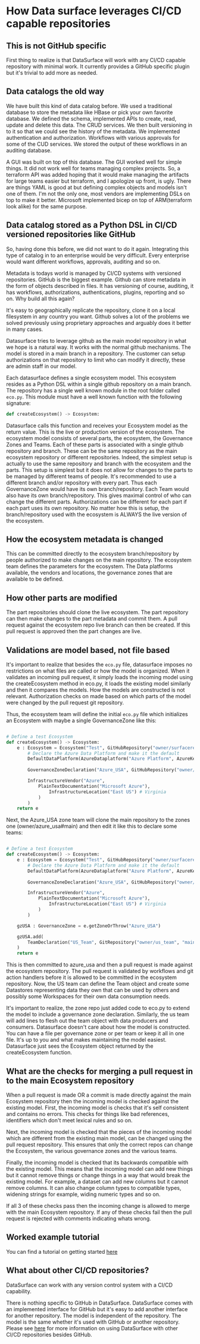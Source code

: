 # How Data surface leverages CI/CD capable repositories

## This is not GitHub specific

First thing to realize is that DataSurface will work with any CI/CD capable repository with minimal work. It currently provides a GitHub specific plugin but it's trivial to add more as needed.

## Data catalogs the old way

We have built this kind of data catalog before. We used a traditional database to store the metadata like HBase or pick your own favorite database. We defined the schema, implemented APIs to create, read, update and delete this data. The CRUD services. We then built versioning in to it so that we could see the history of the metadata. We implemented authentication and authorization. Workflows with various approvals for some of the CUD services. We stored the output of these workflows in an auditing database.

A GUI was built on top of this database. The GUI worked well for simple things. It did not work well for teams managing complex projects. So, a terraform API was added hoping that it would make managing the artifacts for large teams easier but terraform, and I apologize up front, is ugly. There are things YAML is good at but defining complex objects and models isn't one of them. I'm not the only one, most vendors are implementing DSLs on top to make it better. Microsoft implemented bicep on top of ARM(terraform look alike) for the same purpose.

## Data catalog stored as a Python DSL in CI/CD versioned repositories like GitHub

So, having done this before, we did not want to do it again. Integrating this type of catalog in to an enterprise would be very difficult. Every enterprise would want different workflows, approvals, auditing and so on.

Metadata is todays world is managed by CI/CD systems with versioned repositories. GitHub is the biggest example. Github can store metadata in the form of objects described in files. It has versioning of course, auditing, it has workflows, authorizations, authentications, plugins, reporting and so on. Why build all this again?

It's easy to geographically replicate the repository, clone it on a local filesystem in any country you want. Github solves a lot of the problems we solved previously using proprietary approaches and arguably does it better in many cases.

Datasurface tries to leverage github as the main model repository in what we hope is a natural way. It works with the normal github mechanisms. The model is stored in a main branch in a repository. The customer can setup authorizations on that repository to limit who can modify it directly, these are admin staff in our model.

Each datasurface defines a single ecosystem model. This ecosystem resides as a Python DSL within a single github repository on a main branch. The repository has a single well known module in the root folder called ```eco.py```. This module must have a well known function with the following signature:

```python
def createEcosystem() -> Ecosystem:
```

Datasurface calls this function and receives your Ecosystem model as the return value. This is the live or production version of the ecosystem. The ecosystem model consists of several parts, the ecosystem, the Governance Zones and Teams. Each of these parts is associated with a single github repository and branch. These can be the same repository as the main ecosystem repository or different repositories. Indeed, the simplest setup is actually to use the same repository and branch with the ecosystem and the parts. This setup is simplest but it does not allow for changes to the parts to be managed by different teams of people. It's recommended to use a different branch and/or repository with every part. Thus each GovernanceZone would have its own branch/repository. Each Team would also have its own branch/repository. This gives maximal control of who can change the different parts. Authorizations can be different for each part if each part uses its own repository. No matter how this is setup, the branch/repository used with the ecosystem is ALWAYS the live version of the ecosystem.

## How the ecosystem metadata is changed

This can be committed directly to the ecosystem branch/repository by people authorized to make changes on the main repository. The ecosystem team defines the parameters for the ecosystem. The Data platforms available, the vendors and locations, the governance zones that are available to be defined.

## How other parts are modified

The part repositories should clone the live ecosystem. The part repository can then make changes to the part metadata and commit them. A pull request against the ecosystem repo live branch can then be created. If this pull request is approved then the part changes are live.

## Validations are model based, not file based

It's important to realize that besides the ```eco.py``` file, datasurface imposes no restrictions on what files are called or how the model is organized. When it validates an incoming pull request, it simply loads the incoming model using the createEcosystem method in eco.py, it loads the existing model similarly and then it compares the models. How the models are constructed is not relevant. Authorization checks on made based on which parts of the model were changed by the pull request git repository.

Thus, the ecosystem team will define the initial ```eco.py``` file which initializes an Ecosystem with maybe a single GovernanceZone like this:

```python

# Define a test Ecosystem
def createEcosystem() -> Ecosystem:
    e : Ecosystem = Ecosystem("Test", GitHubRepository("owner/surfacerepo", "main"),
        # Declare the Azure Data Platform and make it the default
        DefaultDataPlatform(AzureDataplatform("Azure Platform", AzureKeyVaultCredential("vault", "maincred"))),
                              
        GovernanceZoneDeclaration("Azure_USA", GitHubRepository("owner/azure_usa", "main")),

        InfrastructureVendor("Azure",
            PlainTextDocumentation("Microsoft Azure"),
                InfrastructureLocation("East US") # Virginia
            )
        )
    return e

```

Next, the Azure_USA zone team will clone the main repository to the zones one (owner/azure_usa#main) and then edit it like this to declare some teams:

``` python

# Define a test Ecosystem
def createEcosystem() -> Ecosystem:
    e : Ecosystem = Ecosystem("Test", GitHubRepository("owner/surfacerepo", "main"),
        # Declare the Azure Data Platform and make it the default
        DefaultDataPlatform(AzureDataplatform("Azure Platform", AzureKeyVaultCredential("vault", "maincred"))),
                              
        GovernanceZoneDeclaration("Azure_USA", GitHubRepository("owner/azure_usa", "main")),

        InfrastructureVendor("Azure",
            PlainTextDocumentation("Microsoft Azure"),
                InfrastructureLocation("East US") # Virginia
            )
        )

    gzUSA : GovernanceZone = e.getZoneOrThrow("Azure_USA")

    gzUSA.add(
        TeamDeclaration("US_Team", GitRepository("owner/us_team", "main"))
    )
    return e

```

This is then committed to azure_usa and then a pull request is made against the ecosystem repository. The pull request is validated by workflows and git action handlers before it is allowed to be committed in the ecosystem repository. Now, the US team can define the Team object and create some Datastores representing data they own that can be used by others and possibly some Workspaces for their own data consumption needs.

It's important to realize, the zone repo just added code to eco.py to extend the model to include a governance zone declaration. Similarly, the us team will add lines to flesh out the team object with data producers and consumers. Datasurface doesn't care about how the model is constructed. You can have a file per governance zone or per team or keep it all in one file. It's up to you and what makes maintaining the model easiest. Datasurface just sees the Ecosystem object returned by the createEcosystem function.

## What are the checks for merging a pull request in to the main Ecosystem repository

When a pull request is made OR a commit is made directly against the main Ecosystem repository then the incoming model is checked against the existing model. First, the incoming model is checks that it's self consistent and contains no errors. This checks for things like bad references, identifiers which don't meet lexical rules and so on.

Next, the incoming model is checked that the pieces of the incoming model which are different from the existing main model, can be changed using the pull request repository. This ensures that only the correct repos can change the Ecosystem, the various governance zones and the various teams.

Finally, the incoming model is checked that its backwards compatible with the existing model. This means that the incoming model can add new things but it cannot remove things or change things in a way that would break the existing model. For example, a dataset can add new columns but it cannot remove columns. It can also change column types to compatible types, widening strings for example, widing numeric types and so on.

If all 3 of these checks pass then the incoming change is allowed to merge with the main Ecosystem repository. If any of these checks fail then the pull request is rejected with comments indicating whats wrong.

## Worked example tutorial

You can find a tutorial on getting started [here](Tutorial.md)

## What about other CI/CD repositories?

DataSurface can work with any version control system with a CI/CD capability.

There is nothing specific to GitHub in DataSurface. DataSurface comes with an implemented interface for GitHub but it's easy to add another interface for another repository. The model is independent of the repository. The model is the same whether it's used with GitHub or another repository. Please see [here](HowToReplaceGithubAsTheRepository.md) for more information on using DataSurface with other CI/CD repositories besides GitHub.
